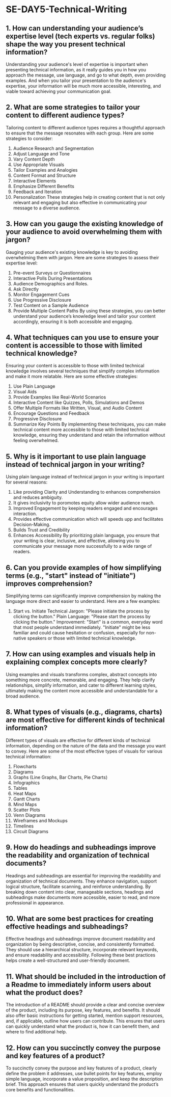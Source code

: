 # SE-DAY5-Technical-Writing
## 1. How can understanding your audience’s expertise level (tech experts vs. regular folks) shape the way you present technical information?
Understanding your audience's level of expertise is important when presenting technical information, as it really guides you in how you approach the message, use language, and go to what depth, even providing examples. And when you tailor your presentation to the audience's expertise, your information will be much more accessible, interesting, and viable toward achieving your communication goal.

## 2. What are some strategies to tailor your content to different audience types?
Tailoring content to different audience types requires a thoughtful approach to ensure that the message resonates with each group. 
Here are some strategies to consider:
1. Audience Research and Segmentation 
2. Adjust Language and Tone
3. Vary Content Depth
4. Use Appropriate Visuals
5. Tailor Examples and Analogies
6. Content Format and Structure
7. Interactive Elements
8. Emphasize Different Benefits
9. Feedback and Iteration
10. Personalization
These strategies help in creating content that is not only relevant and engaging but also effective in communicating your message to a diverse audience.

## 3. How can you gauge the existing knowledge of your audience to avoid overwhelming them with jargon?
Gauging your audience's existing knowledge is key to avoiding overwhelming them with jargon. Here are some strategies to assess their expertise level:
1. Pre-event Surveys or Questionnaires
2. Interactive Polls During Presentations
3. Audience Demographics and Roles.
4. Ask Directly
5. Monitor Engagement Cues
6. Use Progressive Disclosure
7. Test Content on a Sample Audience
8. Provide Multiple Content Paths
By using these strategies, you can better understand your audience’s knowledge level and tailor your content accordingly, ensuring it is both accessible and engaging.

## 4. What techniques can you use to ensure your content is accessible to those with limited technical knowledge?
Ensuring your content is accessible to those with limited technical knowledge involves several techniques that simplify complex information and make it more relatable. Here are some effective strategies:
1. Use Plain Language
3. Visual Aids
5. Provide Examples like Real-World Scenarios
6. Interactive Content like Quizzes, Polls, Simulations and Demos
8. Offer Multiple Formats like Written, Visual, and Audio Content
10. Encourage Questions and Feedback
11. Progressive Disclosure
12. Summarize Key Points
By implementing these techniques, you can make technical content more accessible to those with limited technical knowledge, ensuring they understand and retain the information without feeling overwhelmed.

## 5. Why is it important to use plain language instead of technical jargon in your writing?
Using plain language instead of technical jargon in your writing is important for several reasons:
1. Like providing Clarity and Understanding to enhances comprehension and reduces ambiguity.
2. It gives inclusivity to poromotes equity allow wider audience reach.
3. Improved Engagement by keeping readers engaged and encourages interaction.
4. Provides effective communication which will speeds upp and facilitates Decision-Making.
5. Builds Trust and Credibility
7. Enhances Accessibility
By prioritizing plain language, you ensure that your writing is clear, inclusive, and effective, allowing you to communicate your message more successfully to a wide range of readers.

## 6. Can you provide examples of how simplifying terms (e.g., "start" instead of "initiate") improves comprehension?
Simplifying terms can significantly improve comprehension by making the language more direct and easier to understand. 
Here are a few examples:
1. Start vs. Initiate
Technical Jargon: "Please initiate the process by clicking the button."
Plain Language: "Please start the process by clicking the button."
Improvement: "Start" is a common, everyday word that most people understand immediately. "Initiate" might be less familiar and could cause hesitation or confusion, especially for non-native speakers or those with limited technical knowledge.

## 7. How can using examples and visuals help in explaining complex concepts more clearly?
Using examples and visuals transforms complex, abstract concepts into something more concrete, memorable, and engaging. They help clarify relationships, simplify information, and cater to different learning styles, ultimately making the content more accessible and understandable for a broad audience.

## 8. What types of visuals (e.g., diagrams, charts) are most effective for different kinds of technical information?
Different types of visuals are effective for different kinds of technical information, depending on the nature of the data and the message you want to convey. Here are some of the most effective types of visuals for various technical information:

1. Flowcharts
2. Diagrams
3. Graphs (Line Graphs, Bar Charts, Pie Charts)
4. Infographics
5. Tables
6. Heat Maps
7. Gantt Charts
8. Mind Maps
9. Scatter Plots
10. Venn Diagrams
11. Wireframes and Mockups
12. Timelines
13. Circuit Diagrams
    
## 9. How do headings and subheadings improve the readability and organization of technical documents?
Headings and subheadings are essential for improving the readability and organization of technical documents. They enhance navigation, support logical structure, facilitate scanning, and reinforce understanding. By breaking down content into clear, manageable sections, headings and subheadings make documents more accessible, easier to read, and more professional in appearance.

## 10. What are some best practices for creating effective headings and subheadings?
Effective headings and subheadings improve document readability and organization by being descriptive, concise, and consistently formatted. They should use a hierarchical structure, incorporate relevant keywords, and ensure readability and accessibility. Following these best practices helps create a well-structured and user-friendly document.

## 11. What should be included in the introduction of a Readme to immediately inform users about what the product does?
The introduction of a README should provide a clear and concise overview of the product, including its purpose, key features, and benefits. It should also offer basic instructions for getting started, mention support resources, and, if applicable, outline how users can contribute. This ensures that users can quickly understand what the product is, how it can benefit them, and where to find additional help.

## 12. How can you succinctly convey the purpose and key features of a product?
To succinctly convey the purpose and key features of a product, clearly define the problem it addresses, use bullet points for key features, employ simple language, incorporate a value proposition, and keep the description brief. This approach ensures that users quickly understand the product’s core benefits and functionalities.
